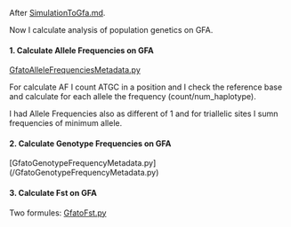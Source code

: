 After [SimulationToGfa.md](SimulationToGfa.md). 

Now I calculate analysis of population genetics on GFA.

#### 1. Calculate Allele Frequencies on GFA

[GfatoAlleleFrequenciesMetadata.py](/GfatoAlleleFrequenciesMetadata.py)

For calculate AF I count ATGC in a position and I check the reference base and calculate for each allele the frequency (count/num_haplotype).

I had Allele Frequencies also as different of 1 and for triallelic sites I sumn frequencies of minimum allele.


#### 2. Calculate Genotype Frequencies on GFA
[GfatoGenotypeFrequencyMetadata.py] (/GfatoGenotypeFrequencyMetadata.py)

 
 #### 3. Calculate Fst on GFA
Two formules:
[GfatoFst.py](/GfatoFst.py)

 
